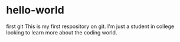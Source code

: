 # hello-world
first git
This is my first respository on git. I'm just a student in college looking to learn more about the coding world.

